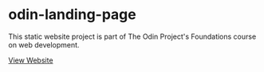 # odin-landing-page

This static website project is part of The Odin Project's Foundations course on web development.

[View Website](https://werediggle.github.io/odin-landing-page/)
